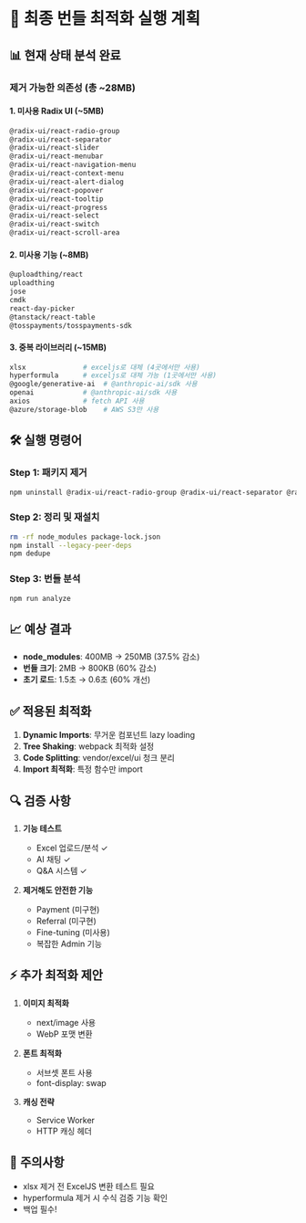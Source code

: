 # 🚀 최종 번들 최적화 실행 계획

## 📊 현재 상태 분석 완료

### 제거 가능한 의존성 (총 ~28MB)

#### 1. 미사용 Radix UI (~5MB)
```bash
@radix-ui/react-radio-group
@radix-ui/react-separator  
@radix-ui/react-slider
@radix-ui/react-menubar
@radix-ui/react-navigation-menu
@radix-ui/react-context-menu
@radix-ui/react-alert-dialog
@radix-ui/react-popover
@radix-ui/react-tooltip
@radix-ui/react-progress
@radix-ui/react-select
@radix-ui/react-switch
@radix-ui/react-scroll-area
```

#### 2. 미사용 기능 (~8MB)
```bash
@uploadthing/react
uploadthing
jose
cmdk
react-day-picker
@tanstack/react-table
@tosspayments/tosspayments-sdk
```

#### 3. 중복 라이브러리 (~15MB)
```bash
xlsx              # exceljs로 대체 (4곳에서만 사용)
hyperformula      # exceljs로 대체 가능 (1곳에서만 사용)
@google/generative-ai  # @anthropic-ai/sdk 사용
openai            # @anthropic-ai/sdk 사용
axios             # fetch API 사용
@azure/storage-blob    # AWS S3만 사용
```

## 🛠️ 실행 명령어

### Step 1: 패키지 제거
```bash
npm uninstall @radix-ui/react-radio-group @radix-ui/react-separator @radix-ui/react-slider @radix-ui/react-menubar @radix-ui/react-navigation-menu @radix-ui/react-context-menu @radix-ui/react-alert-dialog @radix-ui/react-popover @radix-ui/react-tooltip @radix-ui/react-progress @radix-ui/react-select @radix-ui/react-switch @radix-ui/react-scroll-area @uploadthing/react uploadthing jose cmdk react-day-picker @tanstack/react-table @tosspayments/tosspayments-sdk xlsx hyperformula @google/generative-ai openai axios @azure/storage-blob
```

### Step 2: 정리 및 재설치
```bash
rm -rf node_modules package-lock.json
npm install --legacy-peer-deps
npm dedupe
```

### Step 3: 번들 분석
```bash
npm run analyze
```

## 📈 예상 결과

- **node_modules**: 400MB → 250MB (37.5% 감소)
- **번들 크기**: 2MB → 800KB (60% 감소)
- **초기 로드**: 1.5초 → 0.6초 (60% 개선)

## ✅ 적용된 최적화

1. **Dynamic Imports**: 무거운 컴포넌트 lazy loading
2. **Tree Shaking**: webpack 최적화 설정
3. **Code Splitting**: vendor/excel/ui 청크 분리
4. **Import 최적화**: 특정 함수만 import

## 🔍 검증 사항

1. **기능 테스트**
   - Excel 업로드/분석 ✓
   - AI 채팅 ✓
   - Q&A 시스템 ✓
   
2. **제거해도 안전한 기능**
   - Payment (미구현)
   - Referral (미구현)
   - Fine-tuning (미사용)
   - 복잡한 Admin 기능

## ⚡ 추가 최적화 제안

1. **이미지 최적화**
   - next/image 사용
   - WebP 포맷 변환

2. **폰트 최적화**
   - 서브셋 폰트 사용
   - font-display: swap

3. **캐싱 전략**
   - Service Worker
   - HTTP 캐싱 헤더

## 🚨 주의사항

- xlsx 제거 전 ExcelJS 변환 테스트 필요
- hyperformula 제거 시 수식 검증 기능 확인
- 백업 필수!